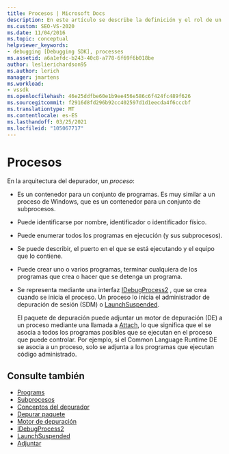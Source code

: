 ```yaml
---
title: Procesos | Microsoft Docs
description: En este artículo se describe la definición y el rol de un proceso en la arquitectura del depurador de Visual Studio.
ms.custom: SEO-VS-2020
ms.date: 11/04/2016
ms.topic: conceptual
helpviewer_keywords:
- debugging [Debugging SDK], processes
ms.assetid: a6a1efdc-b243-40c8-a778-6f69f6b018be
author: leslierichardson95
ms.author: lerich
manager: jmartens
ms.workload:
- vssdk
ms.openlocfilehash: 46e25ddfbe60e1b9ee456e586c6f424fc489f626
ms.sourcegitcommit: f2916d8fd296b92cc402597d1d1eecda4f6cccbf
ms.translationtype: MT
ms.contentlocale: es-ES
ms.lasthandoff: 03/25/2021
ms.locfileid: "105067717"
---
```

# <a name="processes"></a>Procesos
En la arquitectura del depurador, un *proceso*:

- Es un contenedor para un conjunto de programas. Es muy similar a un proceso de Windows, que es un contenedor para un conjunto de subprocesos.

- Puede identificarse por nombre, identificador o identificador físico.

- Puede enumerar todos los programas en ejecución (y sus subprocesos).

- Se puede describir, el puerto en el que se está ejecutando y el equipo que lo contiene.

- Puede crear uno o varios programas, terminar cualquiera de los programas que crea o hacer que se detenga un programa.

- Se representa mediante una interfaz [IDebugProcess2](../../extensibility/debugger/reference/idebugprocess2.md) , que se crea cuando se inicia el proceso. Un proceso lo inicia el administrador de depuración de sesión (SDM) o [LaunchSuspended](../../extensibility/debugger/reference/idebugenginelaunch2-launchsuspended.md).

  El paquete de depuración puede adjuntar un motor de depuración (DE) a un proceso mediante una llamada a [Attach](../../extensibility/debugger/reference/idebugprocess2-attach.md), lo que significa que el se asocia a todos los programas posibles que se ejecutan en el proceso que puede controlar. Por ejemplo, si el Common Language Runtime DE se asocia a un proceso, solo se adjunta a los programas que ejecutan código administrado.

## <a name="see-also"></a>Consulte también
- [Programs](../../extensibility/debugger/programs.md)
- [Subprocesos](../../extensibility/debugger/threads.md)
- [Conceptos del depurador](../../extensibility/debugger/debugger-concepts.md)
- [Depurar paquete](../../extensibility/debugger/debug-package.md)
- [Motor de depuración](../../extensibility/debugger/debug-engine.md)
- [IDebugProcess2](../../extensibility/debugger/reference/idebugprocess2.md)
- [LaunchSuspended](../../extensibility/debugger/reference/idebugenginelaunch2-launchsuspended.md)
- [Adjuntar](../../extensibility/debugger/reference/idebugprocess2-attach.md)

